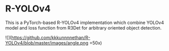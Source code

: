 # R-YOLOv4

This is a PyTorch-based R-YOLOv4 implementation which combine YOLOv4 model and loss function from R3Det for arbitrary oriented object detection.



![](https://github.com/kkkunnnnethan/R-YOLOv4/blob/master/images/angle.png =50x)
